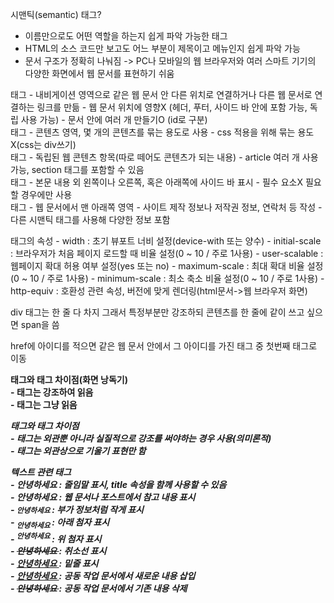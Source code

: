 시맨틱(semantic) 태그?
- 이름만으로도 어떤 역할을 하는지 쉽게 파악 가능한 태그
- HTML의 소스 코드만 보고도 어느 부분이 제목이고 메뉴인지 쉽게 파악 가능
- 문서 구조가 정확히 나눠짐 -> PC나 모바일의 웹 브라우저와 여러 스마트 기기의 다양한 화면에서 웹 문서를 표현하기 쉬움

<nav> 태그
    - 내비게이션 영역으로 같은 웹 문서 안 다른 위치로 연결하거나 다른 웹 문서로 연결하는 링크를 만듦
    - 웹 문서 위치에 영향X (헤더, 푸터, 사이드 바 안에 포함 가능, 독립 사용 가능)
    - 문서 안에 여러 개 만들기O (id로 구분)

<section> 태그
    - 콘텐츠 영역, 몇 개의 콘텐츠를 묶는 용도로 사용
    - css 적용을 위해 묶는 용도X(css는 div쓰기)

<article> 태그
    - 독립된 웹 콘텐츠 항목(따로 떼어도 콘텐츠가 되는 내용)
    - article 여러 개 사용 가능, section 태그를 포함할 수 있음

<aside> 태그
    - 본문 내용 외 왼쪽이나 오른쪽, 혹은 아래쪽에 사이드 바 표시
    - 필수 요소X 필요할 경우에만 사용

<footer> 태그
    - 웹 문서에서 맨 아래쪽 영역
    - 사이트 제작 정보나 저작권 정보, 연락처 등 작성
    - 다른 시맨틱 태그를 사용해 다양한 정보 포함

<meta> 태그의 속성
    - width : 초기 뷰포트 너비 설정(device-with 또는 양수)
    - initial-scale : 브라우저가 처음 페이지 로드할 때 비율 설정(0 ~ 10 / 주로 1사용)
    - user-scalable : 웹페이지 확대 허용 여부 설정(yes 또는 no)
    - maximum-scale : 최대 확대 비율 설정(0 ~ 10 / 주로 1사용)
    - minimum-scale : 최소 축소 비율 설정(0 ~ 10 / 주로 1사용)
    - http-equiv : 호환성 관련 속성, 버전에 맞게 렌더링(html문서->웹 브라우저 화면)

div 태그는 한 줄 다 차지
그래서 특정부분만 강조하되 콘텐츠를 한 줄에 같이 쓰고 싶으면 span을 씀

href에 아이디를 적으면 같은 웹 문서 안에서 그 아이디를 가진 태그 중 첫번째 태그로 이동

<strong> 태그와 <b> 태그 차이점(화면 낭독기)<br>
    - <strong> 태그는 강조하여 읽음<br>
    - <b> 태그는 그냥 읽음<br>

<em> 태그와 <i> 태그 차이점<br>
    - <em> 태그는 외관뿐 아니라 실질적으로 강조를 써야하는 경우 사용(의미론적)<br>
    - <i> 태그는 외관상으로 기울기 표현만 함<br>

텍스트 관련 태그<br>
    - <abbr> 안녕하세요 </abbr> : 줄임말 표시, title 속성을 함께 사용할 수 있음<br>
    - <cite> 안녕하세요 </cite> : 웹 문서나 포스트에서 참고 내용 표시<br>
    - <small> 안녕하세요 </small> : 부가 정보처럼 작게 표시<br>
    - <sub> 안녕하세요 </sub> : 아래 첨자 표시<br>
    - <sup> 안녕하세요 </sup> : 위 첨자 표시<br>
    - <s> 안녕하세요 </s> : 취소선 표시<br>
    - <u> 안녕하세요 </u> : 밑줄 표시<br>
    - <ins> 안녕하세요 </ins> : 공동 작업 문서에서 새로운 내용 삽입<br>
    - <del> 안녕하세요 </del> : 공동 작업 문서에서 기존 내용 삭제<br>
